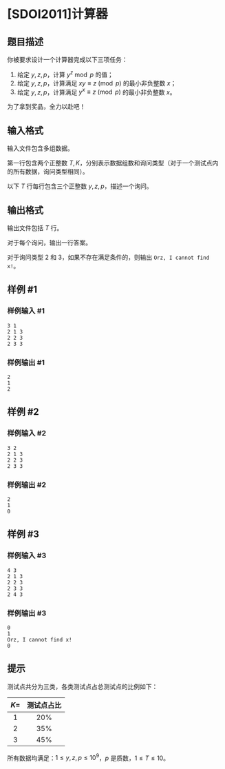# [SDOI2011]计算器

## 题目描述

你被要求设计一个计算器完成以下三项任务：

1. 给定 $y,z,p$，计算 $y^z \bmod p$ 的值；
2. 给定 $y,z,p$，计算满足 $xy \equiv z \pmod p$ 的最小非负整数 $x$；
3. 给定 $y,z,p$，计算满足 $y^x \equiv z \pmod p$ 的最小非负整数 $x$。

为了拿到奖品，全力以赴吧！


## 输入格式

输入文件包含多组数据。

第一行包含两个正整数 $T,K$，分别表示数据组数和询问类型（对于一个测试点内的所有数据，询问类型相同）。

以下 $T$ 行每行包含三个正整数 $y,z,p$，描述一个询问。

## 输出格式

输出文件包括 $T$ 行。

对于每个询问，输出一行答案。

对于询问类型 2 和 3，如果不存在满足条件的，则输出 `Orz, I cannot find x!`。

## 样例 #1

### 样例输入 #1
```
3 1
2 1 3
2 2 3
2 3 3
```

### 样例输出 #1

```
2
1
2
```

## 样例 #2

### 样例输入 #2
```
3 2
2 1 3
2 2 3
2 3 3
```

### 样例输出 #2

```
2
1
0
```

## 样例 #3

### 样例输入 #3
```
4 3
2 1 3
2 2 3
2 3 3
2 4 3
```

### 样例输出 #3

```
0
1
Orz, I cannot find x!
0
```

## 提示

测试点共分为三类，各类测试点占总测试点的比例如下：

| $K=$ | 测试点占比 |
| :--: | :--------: |
| $1$  |   $20\%$   |
| $2$  |   $35\%$   |
| $3$  |   $45\%$   |

所有数据均满足：$1 \leq y,z,p \leq 10^9$，$p$ 是质数，$1 \leq T \leq 10$。
